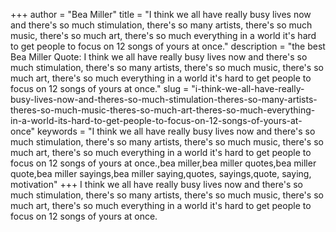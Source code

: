 +++
author = "Bea Miller"
title = "I think we all have really busy lives now and there's so much stimulation, there's so many artists, there's so much music, there's so much art, there's so much everything in a world it's hard to get people to focus on 12 songs of yours at once."
description = "the best Bea Miller Quote: I think we all have really busy lives now and there's so much stimulation, there's so many artists, there's so much music, there's so much art, there's so much everything in a world it's hard to get people to focus on 12 songs of yours at once."
slug = "i-think-we-all-have-really-busy-lives-now-and-theres-so-much-stimulation-theres-so-many-artists-theres-so-much-music-theres-so-much-art-theres-so-much-everything-in-a-world-its-hard-to-get-people-to-focus-on-12-songs-of-yours-at-once"
keywords = "I think we all have really busy lives now and there's so much stimulation, there's so many artists, there's so much music, there's so much art, there's so much everything in a world it's hard to get people to focus on 12 songs of yours at once.,bea miller,bea miller quotes,bea miller quote,bea miller sayings,bea miller saying,quotes, sayings,quote, saying, motivation"
+++
I think we all have really busy lives now and there's so much stimulation, there's so many artists, there's so much music, there's so much art, there's so much everything in a world it's hard to get people to focus on 12 songs of yours at once.
